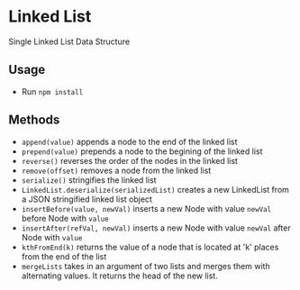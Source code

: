 # Linked List
Single Linked List Data Structure

## Usage 
- Run `npm install`

## Methods
- `append(value)` appends a node to the end of the linked list
- `prepend(value)` prepends a node to the begining of the linked list
- `reverse()` reverses the order of the nodes in the linked list
- `remove(offset)` removes a node from the linked list
- `serialize()` stringifies the linked list 
- `LinkedList.deserialize(serializedList)` creates a new LinkedList from a JSON stringified linked list object
- `insertBefore(value, newVal)` inserts a new Node with value `newVal` before Node with `value`
- `insertAfter(refVal, newVal)` inserts a new Node with value `newVal` after Node with `value`
- `kthFromEnd(k)` returns the value of a node that is located at 'k' places from the end of the list
- `mergeLists` takes in an argument of two lists and merges them with alternating values. It returns the head of the new list. 